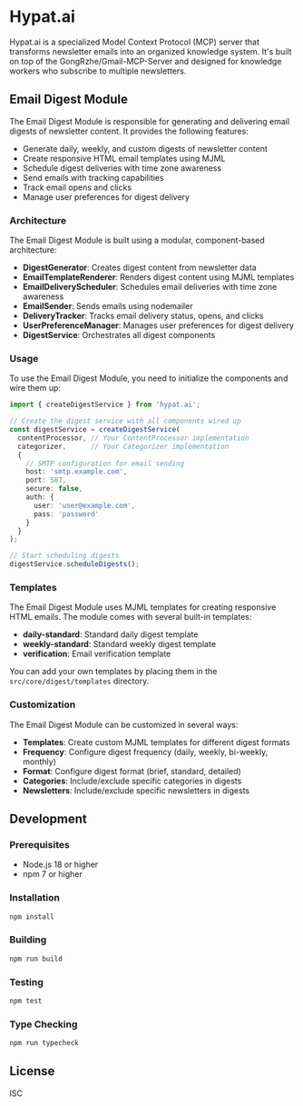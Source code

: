 # Hypat.ai

Hypat.ai is a specialized Model Context Protocol (MCP) server that transforms newsletter emails into an organized knowledge system. It's built on top of the GongRzhe/Gmail-MCP-Server and designed for knowledge workers who subscribe to multiple newsletters.

## Email Digest Module

The Email Digest Module is responsible for generating and delivering email digests of newsletter content. It provides the following features:

- Generate daily, weekly, and custom digests of newsletter content
- Create responsive HTML email templates using MJML
- Schedule digest deliveries with time zone awareness
- Send emails with tracking capabilities
- Track email opens and clicks
- Manage user preferences for digest delivery

### Architecture

The Email Digest Module is built using a modular, component-based architecture:

- **DigestGenerator**: Creates digest content from newsletter data
- **EmailTemplateRenderer**: Renders digest content using MJML templates
- **EmailDeliveryScheduler**: Schedules email deliveries with time zone awareness
- **EmailSender**: Sends emails using nodemailer
- **DeliveryTracker**: Tracks email delivery status, opens, and clicks
- **UserPreferenceManager**: Manages user preferences for digest delivery
- **DigestService**: Orchestrates all digest components

### Usage

To use the Email Digest Module, you need to initialize the components and wire them up:

```typescript
import { createDigestService } from 'hypat.ai';

// Create the digest service with all components wired up
const digestService = createDigestService(
  contentProcessor, // Your ContentProcessor implementation
  categorizer,      // Your Categorizer implementation
  {
    // SMTP configuration for email sending
    host: 'smtp.example.com',
    port: 587,
    secure: false,
    auth: {
      user: 'user@example.com',
      pass: 'password'
    }
  }
);

// Start scheduling digests
digestService.scheduleDigests();
```

### Templates

The Email Digest Module uses MJML templates for creating responsive HTML emails. The module comes with several built-in templates:

- **daily-standard**: Standard daily digest template
- **weekly-standard**: Standard weekly digest template
- **verification**: Email verification template

You can add your own templates by placing them in the `src/core/digest/templates` directory.

### Customization

The Email Digest Module can be customized in several ways:

- **Templates**: Create custom MJML templates for different digest formats
- **Frequency**: Configure digest frequency (daily, weekly, bi-weekly, monthly)
- **Format**: Configure digest format (brief, standard, detailed)
- **Categories**: Include/exclude specific categories in digests
- **Newsletters**: Include/exclude specific newsletters in digests

## Development

### Prerequisites

- Node.js 18 or higher
- npm 7 or higher

### Installation

```bash
npm install
```

### Building

```bash
npm run build
```

### Testing

```bash
npm test
```

### Type Checking

```bash
npm run typecheck
```

## License

ISC